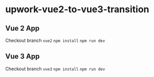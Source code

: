 # upwork-vue2-to-vue3-transition

## Vue 2 App

Checkout branch `vue2`
`npm install`
`npm run dev`

## Vue 3 App

Checkout branch `vue3`
`npm install`
`npm run dev`
